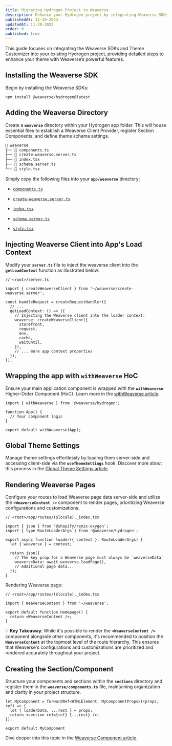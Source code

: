 ```yaml
---
title: Migrating Hydrogen Project to Weaverse
description: Enhance your Hydrogen project by integrating Weaverse SDKs and Theme Customizer.
publishedAt: 11-20-2023
updatedAt: 11-20-2023
order: 0
published: true
---
```


This guide focuses on integrating the Weaverse SDKs and Theme Customizer into your existing Hydrogen project, providing
detailed steps to enhance your theme with Weaverse’s powerful features.

Installing the Weaverse SDK
---------------------------

Begin by installing the Weaverse SDKs:

```shell
npm install @weaverse/hydrogen@latest
```

Adding the Weaverse Directory
-----------------------------

Create a **`weaverse`** directory within your Hydrogen app folder. This will house essential files to establish a
Weaverse Client Provider, register Section Components, and define theme schema settings.

```txt
📁 weaverse
├── 📄 components.ts
├── 📄 create-weaverse.server.ts
├── 📄 index.tsx
├── 📄 schema.server.ts
└── 📄 style.tsx
```

Simply copy the following files into your **`app/weaverse`** directory:

* [`components.ts`](https://github.com/Weaverse/pilot/blob/main/app/weaverse/components.ts)

* [`create-weaverse.server.ts`](https://github.com/Weaverse/pilot/blob/main/app/weaverse/create-weaverse.server.ts)

* [`index.tsx`](https://github.com/Weaverse/pilot/blob/main/app/weaverse/index.tsx)

* [`schema.server.ts`](https://github.com/Weaverse/pilot/blob/main/app/weaverse/schema.server.ts)

* [`style.tsx`](https://github.com/Weaverse/pilot/blob/main/app/weaverse/style.tsx)

Injecting Weaverse Client into App's Load Context
-------------------------------------------------

Modify your **`server.ts`** file to inject the weaverse client into the **`getLoadContext`** function as illustrated
below:

```tsx
// <root>/server.ts

import { createWeaverseClient } from '~/weaverse/create-weaverse.server';

const handleRequest = createRequestHandler({
  // ...
  getLoadContext: () => ({
    // Injecting the Weaverse client into the loader context.
    weaverse: createWeaverseClient({
      storefront,
      request,
      env,
      cache,
      waitUntil,
    }),
    // ... more app context properties
  }),
});
```

Wrapping the app with `withWeaverse` HoC
----------------------------------------

Ensure your main application component is wrapped with the **`withWeaverse`** Higher-Order Component (HoC). Learn more
in the [withWeaverse article](/docs/api/with-weaverse).

```tsx
import { withWeaverse } from '@weaverse/hydrogen';

function App() {
  // Your component logic
}

export default withWeaverse(App);
```

Global Theme Settings
---------------------

Manage theme settings effortlessly by loading them server-side and accessing client-side via the **`useThemeSettings`**
hook. Discover more about this process in
the [Global Theme Settings article](/docs/guides/global-theme-settings).

Rendering Weaverse Pages
------------------------

Configure your routes to load Weaverse page data server-side and utilize the **`<WeaverseContent />`** component to
render pages, prioritizing Weaverse configurations and customizations.

```tsx
// <root>/app/routes/($locale)._index.tsx

import { json } from '@shopify/remix-oxygen';
import { type RouteLoaderArgs } from '@weaverse/hydrogen';

export async function loader({ context }: RouteLoaderArgs) {
  let { weaverse } = context;

  return json({
    // The key prop for a Weaverse page must always be `weaverseData`
    weaverseData: await weaverse.loadPage(),
    // Additional page data...
  });
}
```

Rendering Weaverse page:

```tsx
// <root>/app/routes/($locale)._index.tsx

import { WeaverseContent } from '~/weaverse';

export default function Homepage() {
  return <WeaverseContent />;
}
```

💡 **Key Takeaway**: While it's possible to render the **`<WeaverseContent />`** component alongside other components,
it's recommended to position the **`WeaverseContent`** at the topmost level of the route hierarchy. This ensures that
Weaverse's configurations and customizations are prioritized and rendered accurately throughout your project.

Creating the Section/Component
------------------------------

Structure your components and sections within the **`sections`** directory and register them in the
**`weaverse/components.ts`** file, maintaining organization and clarity in your project structure.

```tsx
let MyComponent = forwardRef<HTMLElement, MyComponentProps>((props, ref) => {
  let { loaderData, ...rest } = props;
  return <section ref={ref} {...rest} />;
});

export default MyComponent
```

Dive deeper into this topic in
the [Weaverse Component article](/docs/guides/weaverse-component).
